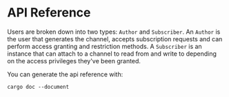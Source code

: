 # API Reference

Users are broken down into two types: `Author` and `Subscriber`. An `Author` is the user 
that generates the channel, accepts subscription requests and can perform access granting 
and restriction methods. A `Subscriber` is an instance that can attach to a channel to read 
from and write to depending on the access privileges they've been granted. 

You can generate the api reference with:
```
cargo doc --document
```





